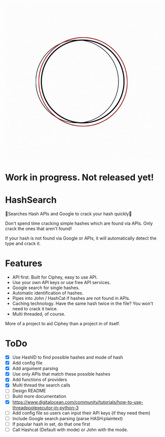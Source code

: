<p align="center">
<img src="Pictures/logo.gif">
</p>

# Work in progress. Not released yet!

# HashSearch
🔎Searches Hash APIs and Google to crack your hash quickly🔎

Don't spend time cracking simple hashes which are found via APIs. Only crack the ones that aren't found!

If your hash is not found via Google or APIs, it will automatically detect the type and crack it.

# Features
* API first. Built for Ciphey, easy to use API.
* Use your own API keys or use free API services.
* Google search for single hashes.
* Automatic identification of hashes.
* Pipes into John / HashCat if hashes are not found in APIs.
* Caching technology. Have the same hash twice in the file? You won't need to crack it twice.
* Multi threaded, of course.

More of a project to aid Ciphey than a project in of itself.

# ToDo
- [x] Use HashID to find possible hashes and mode of hash
- [x] Add config file
- [x] Add argument parsing
- [x] Use only APIs that match these possible hashes
- [x] Add functions of providers
- [x] Multi thread the search calls
- [ ] Design README
- [ ] Build more documentation
- [x] https://www.digitalocean.com/community/tutorials/how-to-use-threadpoolexecutor-in-python-3
- [ ] Add config file so users can input their API keys (if they need them)
- [ ] Include Google search parsing (parse HASH:plaintext)
- [ ] If popular hash in set, do that one first
- [ ] Call Hashcat (Default with mode) or John with the mode.